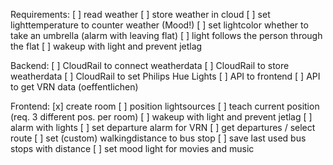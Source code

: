 Requirements:
[ ] read weather
[ ] store weather in cloud
[ ] set lighttemperature to counter weather (Mood!)
[ ] set lightcolor whether to take an umbrella (alarm with leaving flat)
[ ] light follows the person through the flat
[ ] wakeup with light and prevent jetlag

Backend:
[ ] CloudRail to connect weatherdata
[ ] CloudRail to store weatherdata
[ ] CloudRail to set Philips Hue Lights
[ ] API to frontend
[ ] API to get VRN data (oeffentlichen)

Frontend:
[x] create room
[ ] position lightsources
[ ] teach current position (req. 3 different pos. per room)
[ ] wakeup with light and prevent jetlag
[ ] alarm with lights
[ ] set departure alarm for VRN
	[ ] get departures / select route
	[ ] set (custom) walkingdistance to bus stop
[ ] save last used bus stops with distance
[ ] set mood light for movies and music
